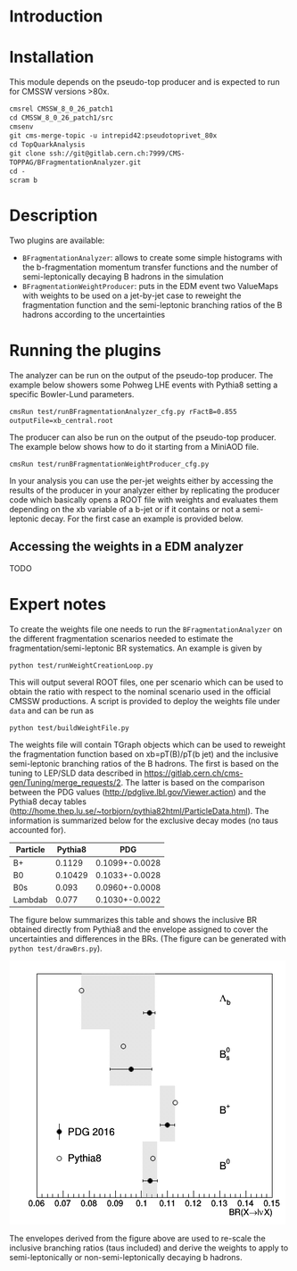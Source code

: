 # Introduction

# Installation
This module depends on the pseudo-top producer and is expected to run for CMSSW versions >80x.
```
cmsrel CMSSW_8_0_26_patch1
cd CMSSW_8_0_26_patch1/src 
cmsenv
git cms-merge-topic -u intrepid42:pseudotoprivet_80x
cd TopQuarkAnalysis
git clone ssh://git@gitlab.cern.ch:7999/CMS-TOPPAG/BFragmentationAnalyzer.git
cd -
scram b
```

# Description 
Two plugins are available:
* `BFragmentationAnalyzer`: allows to create some simple histograms
with the b-fragmentation momentum transfer functions and the number of semi-leptonically decaying B hadrons
in the simulation
* `BFragmentationWeightProducer`: puts in the EDM event two ValueMaps with weights 
to be used on a jet-by-jet case to reweight the fragmentation function and the semi-leptonic 
branching ratios of the B hadrons according to the uncertainties

# Running the plugins
The analyzer can be run on the output of the pseudo-top producer.
The example below showers some Pohweg LHE events with Pythia8 setting a specific Bowler-Lund parameters.
```
cmsRun test/runBFragmentationAnalyzer_cfg.py rFactB=0.855 outputFile=xb_central.root
```
The producer can also be run on the output of the pseudo-top producer.
The example below shows how to do it starting from a MiniAOD file.
```
cmsRun test/runBFragmentationWeightProducer_cfg.py
```
In your analysis you can use the per-jet weights either by accessing the results of the producer in your analyzer
either by replicating the producer code which basically opens a ROOT file with weights and evaluates them
depending on the xb variable of a b-jet or if it contains or not a semi-leptonic decay.
For the first case an example is provided below.

## Accessing the weights in a EDM analyzer

TODO

# Expert notes
To create the weights file one needs to run the  `BFragmentationAnalyzer` on the different fragmentation 
scenarios needed to estimate the fragmentation/semi-leptonic BR systematics.
An example is given by 
```
python test/runWeightCreationLoop.py
```
This will output several ROOT files, one per scenario which can be used to obtain the ratio with respect to the nominal scenario
used in the official CMSSW productions. A script is provided to deploy the weights file under `data` and can be run as
```
python test/buildWeightFile.py 
```
The weights file will contain TGraph objects which can be used to reweight the fragmentation function based on xb=pT(B)/pT(b jet)
and the inclusive semi-leptonic branching ratios of the B hadrons. 
The first is based on the tuning to LEP/SLD data described in https://gitlab.cern.ch/cms-gen/Tuning/merge_requests/2.
The latter is based on the comparison between  the PDG values (http://pdglive.lbl.gov/Viewer.action) 
and the Pythia8 decay tables (http://home.thep.lu.se/~torbjorn/pythia82html/ParticleData.html).
The information is summarized below for the exclusive decay modes (no taus accounted for).

| Particle      | Pythia8       | PDG            |
| ------------- | ------------- | -------------- |
| B+            | 0.1129        | 0.1099+-0.0028 |
| B0            | 0.10429       | 0.1033+-0.0028 |
| B0s           | 0.093         | 0.0960+-0.0008 |
| Lambdab       | 0.077         | 0.1030+-0.0022 | 

The figure below summarizes this table and shows the inclusive BR obtained directly from Pythia8
and the envelope assigned to cover the uncertainties and differences in the BRs.
(The figure can be generated with `python test/drawBrs.py`).

![semilep br](data/semilepbr_unc.png)

The envelopes derived from the figure above are used to re-scale the inclusive branching ratios
(taus included) and derive the weights to apply to semi-leptonically or non-semi-leptonically
decaying b hadrons.